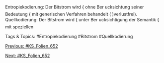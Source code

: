 Entropiekodierung:
Der Bitstrom wird { ohne Ber ucksichtung seiner Bedeutung { mit
generischen Verfahren behandelt ( )verlustfrei).
Quellkodierung:
Der Bitstrom wird { unter Ber ucksichtigung der Semantik { mit speziellen

   Tags & Topics:
   #Entropiekodierung
   #Bitstrom
   #Quellkodierung

[Previous: #KS_Folien_652](KS_Folien_652.md)

[Next: #KS_Folien_652](KS_Folien_652.md)
